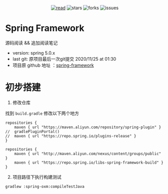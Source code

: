 <div align="center">  
    <p>
        <a href="https://tf2jaguar.github.io"><img src="https://badgen.net/badge/tf2jaguar/read?icon=sourcegraph&color=4ab8a1" alt="read" /></a>
        <img src="https://badgen.net/github/stars/tf2jaguar/spring-reading?icon=github&color=4ab8a1" alt="stars" />
        <img src="https://badgen.net/github/forks/tf2jaguar/spring-reading?icon=github&color=4ab8a1" alt="forks" />
        <img src="https://badgen.net/github/open-issues/tf2jaguar/spring-reading?icon=github" alt="issues" />
    </p>
</div>

# Spring Framework

源码阅读 && 追加阅读笔记

- version: spring 5.0.x
- last git: 原项目最后一次git提交 2020/11/25 at 01:30
- 项目原 github 地址 ：[spring-framework](https://github.com/spring-projects/spring-framework)

# 初步搭建

1. 修改仓库

找到 `build.gradle` 修改以下两个地方

```
repositories {
	maven { url "https://maven.aliyun.com/repository/spring-plugin" }
//	gradlePluginPortal()
//	maven { url "https://repo.spring.io/plugins-release" }
}
```

```
repositories {
	maven { url "http://maven.aliyun.com/nexus/content/groups/public" }
	maven { url "https://repo.spring.io/libs-spring-framework-build" }
}
```

2. 项目路径下执行构建测试

```shell
gradlew :spring-oxm:compileTestJava
```
